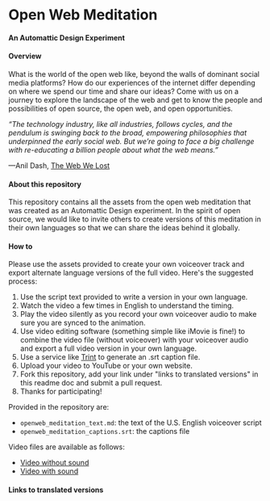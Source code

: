 # Open Web Meditation

#### An Automattic Design Experiment

#### Overview
What is the world of the open web like, beyond the walls of dominant social media platforms? How do our experiences of the internet differ depending on where we spend our time and share our ideas? Come with us on a journey to explore the landscape of the web and get to know the people and possibilities of open source, the open web, and open opportunities.

_“The technology industry, like all industries, follows cycles, and the pendulum is swinging back to the broad, empowering philosophies that underpinned the early social web. But we’re going to face a big challenge with re-educating a billion people about what the web means.”_

—Anil Dash, [The Web We Lost](https://anildash.com/2012/12/13/the_web_we_lost/)

#### About this repository

This repository contains all the assets from the open web meditation that was created as an Automattic Design experiment. In the spirit of open source, we would like to invite others to create versions of this meditation in their own languages so that we can share the ideas behind it globally. 

#### How to

Please use the assets provided to create your own voiceover track and export alternate language versions of the full video. Here's the suggested process:
1) Use the script text provided to write a version in your own language.
2) Watch the video a few times in English to understand the timing.
3) Play the video silently as you record your own voiceover audio to make sure you are synced to the animation.
4) Use video editing software (something simple like iMovie is fine!) to combine the video file (without voiceover) with your voiceover audio and export a full video version in your own language.
5) Use a service like [Trint](https://trint.com) to generate an .srt caption file.
6) Upload your video to YouTube or your own website. 
7) Fork this repository, add your link under "links to translated versions" in this readme doc and submit a pull request.
8) Thanks for participating!

Provided in the repository are:
- `openweb_meditation_text.md`: the text of the U.S. English voiceover script
- `openweb_meditation_captions.srt`: the captions file

Video files are available as follows:
- [Video without sound](https://automatticdesign.files.wordpress.com/2019/03/openweb_meditation_silent.mp4)
- [Video with sound](https://automatticdesign.files.wordpress.com/2019/03/openweb_meditation_fullmix.mp4)

#### Links to translated versions
